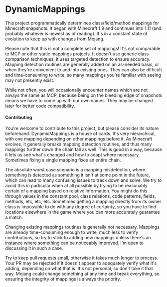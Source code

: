 # DynamicMappings

This project programmatically determines class/field/method mappings for Minecraft snapshots.  It began with Minecraft 1.9 and continues into 1.11 (and probably whatever is newest as of reading).  It's in a constant state of evolution to keep up with changes from Mojang.

Please note that this is not a complete set of mappings!  It's not comparable to MCP or other static mappings projects.  It doesn't use generic class comparison techniques, it uses targeted detection to ensure accuracy.  Mapping detection routines are generally added on an as-needed basis, or when they're convenient to add into existing ones.  They can also be difficult and time-consuming to write, so many mappings you're familiar with seeing may not presently exist.

While not often, you will occasionally encounter names which are not always the same as MCP, because being on the bleeding edge of snapshots means we have to come up with our own names.  They may be changed later for better code compatibility.





#### Contributing

You're welcome to contribute to this project, but please consider its nature beforehand.  DynamicMappings is a house of cards.  It's very hierarchical, with one mapping depending on other mappings before it.  As Minecraft evolves, it generally breaks mapping detection routines, and thus many mappings further down the chain fall as well.  This is good in a way, because it lets us see what's changed and how to adapt where necessary.  Sometimes fixing a single mapping fixes an entire chain.  

The absolute worst case scenario is a mapping misdetection, where something is detected as something it isn't at some point in the future, which can lead to many confusing issues to track down and solve.  We try to avoid this in particular when at all possible by trying to be reasonably certain of a mapping based on relative information.  You might do this through values in the constant pool, class relations, code patterns, fields, methods, etc, etc, etc.  Sometimes getting a mapping directly from its owner class is impossible to do with any degree of certainty, so you have to find locations elsewhere in the game where you can more accurately guarantee a match.

Changing existing mappings routines is generally not necessary.  Mappings are already time-consuming enough to write, much less to verify contributions, so try to stick to adding new mappings unless there's an instance where something can be noticeably improved.  I'm open to discussing it in such a case.

Try to keep pull requests small, otherwise it takes much longer to process.  Your PR may be rejected if it doesn't appear to adequately verify what it's adding, depending on what that is.  It's not personal, so don't take it that way.  Mojang could change something at any time and break everything, so ensuring the integrity of mappings is always the priority.

